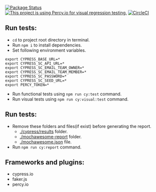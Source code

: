 [![Package Status](https://img.shields.io/npm/v/@percy/cypress.svg)](https://www.npmjs.com/package/@percy/cypress) [![This project is using Percy.io for visual regression testing.](https://percy.io/static/images/percy-badge.svg)](https://percy.io/percy/percy-cypress) [![CircleCI](https://circleci.com/gh/percy/percy-cypress.svg?style=svg)](https://circleci.com/gh/percy/percy-cypress)
## Run tests:
* `cd` to project root directory in terminal.
* Run `npm i` to install dependencies.
* Set following environment variables.
```
export CYPRESS_BASE_URL=*
export CYPRESS_SC_API_URL=*
export CYPRESS_SC_EMAIL_TEAM_OWNER=*
export CYPRESS_SC_EMAIL_TEAM_MEMBER=*
export CYPRESS_SC_PASSWORD=*
export CYPRESS_SC_SEED_URL=*
export PERCY_TOKEN=*
```
* Run functional tests using `npm run cy:test` command.
* Run visual tests using `npm run cy:visual:test` command.

## Run tests:

* Remove these folders and files(if exist) before generating the report.
    * [./cypress/results](./cypress/results) folder.
    * [./mochawesome-report](./mochawesome-report) folder.
    * [./mochawesome.json](./mochawesome.json) file.
* Run `npm run cy:report` command.

## Frameworks and plugins:
* cypress.io
* faker.js
* percy.io
